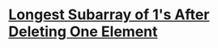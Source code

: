 # [Longest Subarray of 1's After Deleting One Element](https://leetcode.com/problems/longest-subarray-of-1s-after-deleting-one-element/description)
